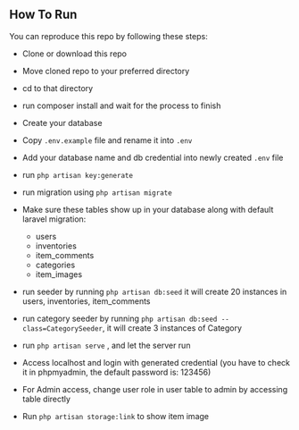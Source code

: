 
## How To Run

You can reproduce this repo by following these steps:

- Clone or download this repo
- Move cloned repo to your preferred directory
- cd to that directory
- run composer install and wait for the process to finish
- Create your database
- Copy `.env.example` file and rename it into `.env`
- Add your database name and db credential into newly created `.env` file
- run `php artisan key:generate`
- run migration using `php artisan migrate`
- Make sure these tables show up in your database along with default laravel migration:

    - users
    - inventories
    - item_comments
    - categories
    - item_images

- run seeder by running `php artisan db:seed` it will create 20 instances in users, inventories, item_comments
- run category seeder by running `php artisan db:seed --class=CategorySeeder`, it will create 3 instances of Category
- run `php artisan serve` , and let the server run
- Access localhost and login with generated credential (you have to check it in phpmyadmin, the default password is: 123456)
- For Admin access, change user role in user table to admin by accessing table directly
- Run `php artisan storage:link` to show item image